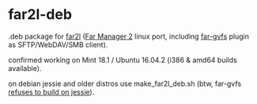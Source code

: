 # far2l-deb
.deb package for [far2l](https://github.com/elfmz/far2l) ([Far Manager 2](http://www.farmanager.com/index.php?l=en) linux port, including [far-gvfs](https://github.com/cycleg/far-gvfs) plugin as SFTP/WebDAV/SMB client).

confirmed working on Mint 18.1 / Ubuntu 16.04.2 (i386 & amd64 builds available).

on debian jessie and older distros use make_far2l_deb.sh (btw, far-gvfs [refuses to build on jessie](https://github.com/cycleg/far-gvfs/issues/20)).


